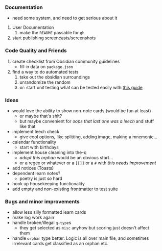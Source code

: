 ### Documentation

- need some system, and need to get serious about it

1. User Documentation
    1. make the `README` passable for `gh`
2. start publishing screencasts/screenshots

### Code Quality and Friends

1. create checklist from Obsidian community guidelines 
    - fill in data on `package.json`
2. find a way to do automated tests
    1. take out the obsidian surroundings
    2. unrandomize the random
    3. or: start unit testing what can be tested easily with [this guide](https://www.freecodecamp.org/news/how-to-start-unit-testing-javascript/)


### Ideas

- would love the ability to show non-note cards (would be fun at least)
    - or maybe that's shit?
    - but maybe convenient for *oops that last one was a leech* and stuff like that
- implement leech check
    - give cool options, like splitting, adding image, making a mnemonic...
- calendar functionality
    - start with birthdays
- implement house cleaning into the-q
    - *adopt this orphan* would be an obvious start...
    - or a regex or whatever or a `[[]]` or a `#` with *this needs improvement*
- add notices (Toasts)
- dependent learn notes?
    - poetry is just *so* hard
- hook up housekeeping functionality
- add empty and non-existing frontmatter to test suite


### Bugs and minor improvements

- allow less silly formatted learn cards
- make log work again
- handle broken/illegal `q-type`s
    - they get selected as `misc` anyhow but scoring just doesn't affect them
- handle `orphan` type better. Logic is all over main file, and sometimes irrelevant cards get classified as an orphan etc.